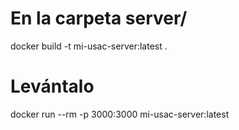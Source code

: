 # En la carpeta server/
docker build -t mi-usac-server:latest .

# Levántalo
docker run --rm -p 3000:3000 mi-usac-server:latest
